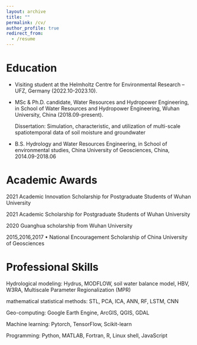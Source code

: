 ```yaml
---
layout: archive
title: ""
permalink: /cv/
author_profile: true
redirect_from:
  - /resume
---
```



Education
======
* Visiting student at the Helmholtz Centre for Environmental Research – UFZ, Germany (2022.10-2023.10).
* MSc & Ph.D. candidate, Water Resources and Hydropower Engineering, in School of Water Resources and Hydropower Engineering, Wuhan University, China (2018.09-present).

  Dissertation: Simulation, characteristic, and utilization of multi-scale spatiotemporal data of soil moisture and groundwater

* B.S. Hydrology and Water Resources Engineering, in School of environmental studies, China University of Geosciences, China, 2014.09-2018.06
  
Academic Awards
======
2021    Academic Innovation Scholarship for Postgraduate Students of Wuhan University

2021    Academic Scholarship for Postgraduate Students of Wuhan University

2020    Guanghua scholarship from Wuhan University

2015,2016,2017    •	National Encouragement Scholarship of China University of Geosciences

Professional Skills
======
Hydrological modeling: Hydrus, MODFLOW, soil water balance model, HBV, W3RA, Multiscale Parameter Regionalization (MPR)

mathematical statistical methods: STL, PCA, ICA, ANN, RF, LSTM, CNN

Geo-computing: Google Earth Engine, ArcGIS, QGIS, GDAL

Machine learning: Pytorch, TensorFlow, Scikit-learn

Programming: Python, MATLAB, Fortran, R, Linux shell, JavaScript


  
